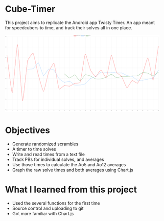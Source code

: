 # Cube-Timer
This project aims to replicate the Android app Twisty Timer. An app meant for speedcubers to time, and track their solves all in one place.

![test](./readme-example-photo.png)

# Objectives
* Generate randomized scrambles
* A timer to time solves
* Write and read times from a text file
* Track PBs for individual solves, and averages
* Use those times to calculate the Ao5 and Ao12 averages
* Graph the raw solve times and both averages using Chart.js

# What I learned from this project
* Used the several functions for the first time
* Source control and uploading to git
* Got more familiar with Chart.js

